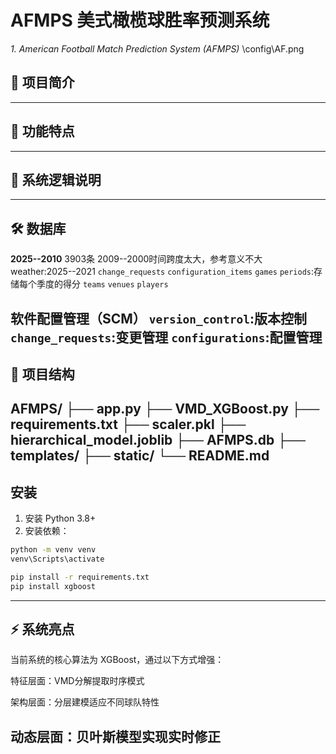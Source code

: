# AFMPS 美式橄榄球胜率预测系统
_1.	American Football Match Prediction System (AFMPS)_
\config\AF.png

## 📝 项目简介

---
## 🚀 功能特点

---
## 📌 系统逻辑说明

---
## 🛠️ 数据库
**2025--2010** 3903条  2009--2000时间跨度太大，参考意义不大
weather:2025--2021
`change_requests`
`configuration_items`
`games`
`periods`:存储每个季度的得分
`teams`
`venues`
`players`

软件配置管理（SCM）
`version_control`:版本控制
`change_requests`:变更管理
`configurations`:配置管理
---
## 📁 项目结构
AFMPS/
├── app.py
├── VMD_XGBoost.py
├── requirements.txt
├── scaler.pkl
├── hierarchical_model.joblib
├── AFMPS.db
├── templates/
├── static/
└── README.md
---

## 安装

1. 安装 Python 3.8+
2. 安装依赖：

```bash
python -m venv venv
venv\Scripts\activate

pip install -r requirements.txt
pip install xgboost
```
---
## ⚡ 系统亮点
当前系统的核心算法为 XGBoost，通过以下方式增强：

特征层面：VMD分解提取时序模式

架构层面：分层建模适应不同球队特性

动态层面：贝叶斯模型实现实时修正
---
